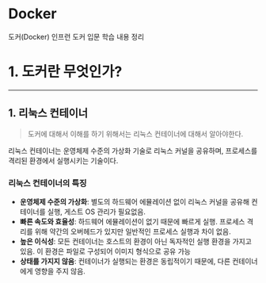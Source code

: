 # Docker
도커(Docker) 인프런 도커 입문 학습 내용 정리

# 1. 도커란 무엇인가?
---
## 1. 리눅스 컨테이너
> 도커에 대해서 이해를 하기 위해서는 리눅스 컨테이너에 대해서 알아야한다.

리눅스 컨테이너는 운영체제 수준의 가상화 기술로 리눅스 커널을 공유하며, 프로세스를 격리된 환경에서 실행시키는 기술이다.

### 리눅스 컨테이너의 특징

- **운영체제 수준의 가상화**: 별도의 하드웨어 에뮬레이션 없이 리눅스 커널을 공유해 컨테이너를 실행, 게스트 OS 관리가 필요없음.
- **빠른 속도와 효율성**: 하드웨어 에뮬레이션이 없기 때문에 빠르게 실행. 프로세스 격리를 위해 약간의 오버헤드가 있지만 일반적인 프로세스 실행과 차이 없음.
- **높은 이식성**: 모든 컨테이너는 호스트의 환경이 아닌 독자적인 실행 환경을 가지고 있음. 이 환경은 파일로 구성되어 이미지 형식으로 공유 가능
- **상태를 가지지 않음**: 컨테이너가 실행되는 환경은 동립적이기 때문에, 다른 컨테이너에게 영향을 주지 않음.
